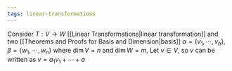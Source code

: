 ```yaml
---
tags: linear-transformations
---
```

Consider $T:V \rightarrow W$ [[Linear Transformations|linear transformation]] and two [[Theorems and Proofs for Basis and Dimension|basis]] $\alpha=\{v_{1},\cdots, v_{n}\}, \beta = \{w_{1},\cdots, w_{n}\}$ where $\dim{V} = n$ and $\dim{W} = m$,
Let $v \in V$, so $v$ can be written as $v= a_{1}v_{1} + \cdots + a$
